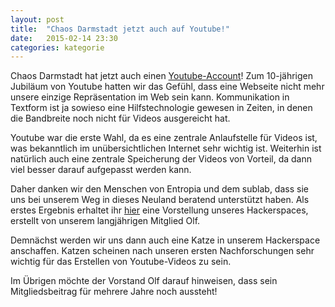 ```yaml
---
layout: post
title:  "Chaos Darmstadt jetzt auch auf Youtube!"
date:   2015-02-14 23:30
categories: kategorie
---
```


Chaos Darmstadt hat jetzt auch einen [Youtube-Account](https://www.youtube.com/channel/UCaJyblKhBcjz3R8SxSYD5SA)! Zum 10-jährigen Jubiläum von Youtube hatten wir das Gefühl, dass eine Webseite nicht mehr unsere einzige Repräsentation im Web sein kann. Kommunikation in Textform ist ja sowieso eine Hilfstechnologie gewesen in Zeiten, in denen die Bandbreite noch nicht für Videos ausgereicht hat.

Youtube war die erste Wahl, da es eine zentrale Anlaufstelle für Videos ist, was bekanntlich im unübersichtlichen Internet sehr wichtig ist. Weiterhin ist natürlich auch eine zentrale Speicherung der Videos von Vorteil, da dann viel besser darauf aufgepasst werden kann.

Daher danken wir den Menschen von Entropia und dem sublab, dass sie uns bei unserem Weg in dieses Neuland beratend unterstützt haben. Als erstes Ergebnis erhaltet ihr [hier](https://www.youtube.com/watch?v=q5zAZkVeUNk) eine Vorstellung unseres Hackerspaces, erstellt von unserem langjährigen Mitglied Olf.

Demnächst werden wir uns dann auch eine Katze in unserem Hackerspace anschaffen. Katzen scheinen nach unseren ersten Nachforschungen sehr wichtig für das Erstellen von Youtube-Videos zu sein.

Im Übrigen möchte der Vorstand Olf darauf hinweisen, dass sein Mitgliedsbeitrag für mehrere Jahre noch aussteht!

